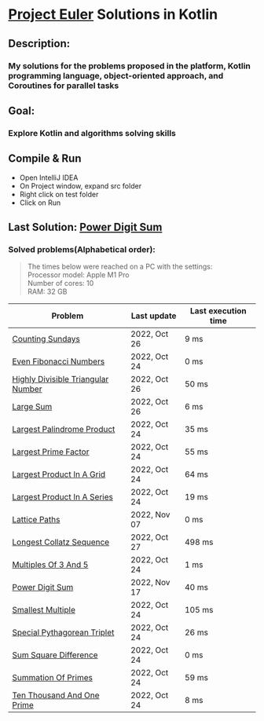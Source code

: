 # [Project Euler](https://projecteuler.net) Solutions in Kotlin

## Description:
### My solutions for the problems proposed in the platform, Kotlin programming language, object-oriented approach, and Coroutines for parallel tasks

## Goal:
### Explore Kotlin and algorithms solving skills

## Compile & Run
- Open IntelliJ IDEA
- On Project window, expand src folder
- Right click on test folder
- Click on Run

## Last Solution: [Power Digit Sum](src/main/kotlin/PowerDigitSum.kt)

### Solved problems(Alphabetical order):

> The times below were reached on a PC with the settings: <br/>
> Processor model: Apple M1 Pro<br/>
> Number of cores: 10<br/>
> RAM: 32 GB<br/>

Problem| Last update|Last execution time
---|---|---
[Counting Sundays](src/main/kotlin/CountingSundays.kt)|2022, Oct 26|9 ms 
[Even Fibonacci Numbers](src/main/kotlin/EvenFibonacciNumbers.kt)|2022, Oct 24|0 ms 
[Highly Divisible Triangular Number](src/main/kotlin/HighlyDivisibleTriangularNumber.kt)|2022, Oct 26|50 ms 
[Large Sum](src/main/kotlin/LargeSum.kt)|2022, Oct 26|6 ms 
[Largest Palindrome Product](src/main/kotlin/LargestPalindromeProduct.kt)|2022, Oct 24|35 ms 
[Largest Prime Factor](src/main/kotlin/LargestPrimeFactor.kt)|2022, Oct 24|55 ms 
[Largest Product In A Grid](src/main/kotlin/LargestProductInAGrid.kt)|2022, Oct 24|64 ms 
[Largest Product In A Series](src/main/kotlin/LargestProductInASeries.kt)|2022, Oct 24|19 ms 
[Lattice Paths](src/main/kotlin/LatticePaths.kt)|2022, Nov 07|0 ms 
[Longest Collatz Sequence](src/main/kotlin/LongestCollatzSequence.kt)|2022, Oct 27|498 ms 
[Multiples Of 3 And 5](src/main/kotlin/MultiplesOf3And5.kt)|2022, Oct 24|1 ms 
[Power Digit Sum](src/main/kotlin/PowerDigitSum.kt)|2022, Nov 17|40 ms 
[Smallest Multiple](src/main/kotlin/SmallestMultiple.kt)|2022, Oct 24|105 ms 
[Special Pythagorean Triplet](src/main/kotlin/SpecialPythagoreanTriplet.kt)|2022, Oct 24|26 ms 
[Sum Square Difference](src/main/kotlin/SumSquareDifference.kt)|2022, Oct 24|0 ms 
[Summation Of Primes](src/main/kotlin/SummationOfPrimes.kt)|2022, Oct 24|59 ms 
[Ten Thousand And One Prime](src/main/kotlin/TenThousandAndOnePrime.kt)|2022, Oct 24|8 ms 
